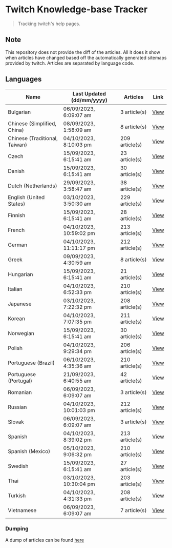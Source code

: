 # Twitch Knowledge-base Tracker
> Tracking twitch's help pages. 

## Note
This repository does not provide the diff of the articles. All it does it show when articles have changed based
off the automatically generated sitemaps provided by twitch. Articles are separated by language code.

## Languages

| Name                          | Last Updated (dd/mm/yyyy) | Articles       | Link                   |
|-------------------------------|---------------------------|----------------|------------------------|
| Bulgarian                     | 06/09/2023, 6:09:07 am    | 3 article(s)   | [View](docs/bg.md)     |
| Chinese (Simplified, China)   | 08/09/2023, 1:58:09 am    | 8 article(s)   | [View](docs/zh_CN.md)  |
| Chinese (Traditional, Taiwan) | 04/10/2023, 8:10:03 pm    | 209 article(s) | [View](docs/zh_TW.md)  |
| Czech                         | 15/09/2023, 6:15:41 am    | 23 article(s)  | [View](docs/cs.md)     |
| Danish                        | 15/09/2023, 6:15:41 am    | 30 article(s)  | [View](docs/da.md)     |
| Dutch (Netherlands)           | 29/09/2023, 3:58:47 am    | 38 article(s)  | [View](docs/nl_NL.md)  |
| English (United States)       | 03/10/2023, 3:50:30 am    | 229 article(s) | [View](docs/en_US.md)  |
| Finnish                       | 15/09/2023, 6:15:41 am    | 28 article(s)  | [View](docs/fi.md)     |
| French                        | 04/10/2023, 10:59:02 pm   | 213 article(s) | [View](docs/fr.md)     |
| German                        | 04/10/2023, 11:11:17 pm   | 212 article(s) | [View](docs/de.md)     |
| Greek                         | 09/09/2023, 4:30:59 am    | 8 article(s)   | [View](docs/el.md)     |
| Hungarian                     | 15/09/2023, 6:15:41 am    | 21 article(s)  | [View](docs/hu.md)     |
| Italian                       | 04/10/2023, 6:52:33 pm    | 210 article(s) | [View](docs/it.md)     |
| Japanese                      | 03/10/2023, 7:22:32 pm    | 208 article(s) | [View](docs/ja.md)     |
| Korean                        | 04/10/2023, 7:07:35 pm    | 211 article(s) | [View](docs/ko.md)     |
| Norwegian                     | 15/09/2023, 6:15:41 am    | 30 article(s)  | [View](docs/no.md)     |
| Polish                        | 04/10/2023, 9:29:34 pm    | 206 article(s) | [View](docs/pl.md)     |
| Portuguese (Brazil)           | 06/10/2023, 4:35:36 am    | 210 article(s) | [View](docs/pt_BR.md)  |
| Portuguese (Portugal)         | 21/09/2023, 6:40:55 am    | 42 article(s)  | [View](docs/pt_PT.md)  |
| Romanian                      | 06/09/2023, 6:09:07 am    | 3 article(s)   | [View](docs/ro.md)     |
| Russian                       | 04/10/2023, 10:01:03 pm   | 212 article(s) | [View](docs/ru.md)     |
| Slovak                        | 06/09/2023, 6:09:07 am    | 3 article(s)   | [View](docs/sk.md)     |
| Spanish                       | 04/10/2023, 8:39:02 pm    | 213 article(s) | [View](docs/es.md)     |
| Spanish (Mexico)              | 05/10/2023, 9:06:32 pm    | 210 article(s) | [View](docs/es_MX.md)  |
| Swedish                       | 15/09/2023, 6:15:41 am    | 27 article(s)  | [View](docs/sv.md)     |
| Thai                          | 03/10/2023, 10:30:04 pm   | 203 article(s) | [View](docs/th.md)     |
| Turkish                       | 04/10/2023, 4:31:33 pm    | 208 article(s) | [View](docs/tr.md)     |
| Vietnamese                    | 06/09/2023, 6:09:07 am    | 7 article(s)   | [View](docs/vi.md)     |

### Dumping
A dump of articles can be found [here](docs/RAW.md)